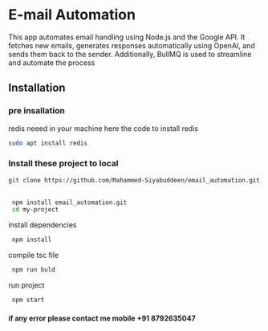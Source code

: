 # E-mail Automation

This app automates email handling using Node.js and the Google API. It fetches new emails, generates responses automatically using OpenAI, and sends them back to the sender. Additionally, BullMQ is used to streamline and automate the process

## Installation

### pre insallation 
redis neeed in your machine
here the code to install redis
```bash
sudo apt install redis

```

### Install these project to local 

```bash
git clone https://github.com/Mahammed-Siyabuddeen/email_automation.git
 
```
```bash
 npm install email_automation.git
 cd my-project
 ```
 install dependencies

```bash
 npm install
 ```
 compile tsc file 
 
```bash
 npm run buld
 ```
  run project 
 
```bash
 npm start
 ```
 #### if any error please contact me mobile +91 8792635047
